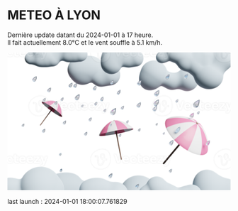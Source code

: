 # METEO À LYON

Dernière update datant du 2024-01-01 à 17 heure.  
Il fait actuellement 8.0°C et le vent souffle à 5.1 km/h.      

![](./.github/rain.png)

last launch : 2024-01-01 18:00:07.761829
